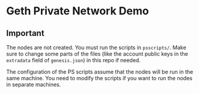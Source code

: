 # Geth Private Network Demo

## Important
The nodes are not created. You must run the scripts in `psscripts/`. Make sure to change some parts of the files (like the account public keys in the `extradata` field of `genesis.json`) in this repo if needed.

The configuration of the PS scripts assume that the nodes will be run in the same machine. You need to modify the scripts if you want to run the nodes in separate machines.